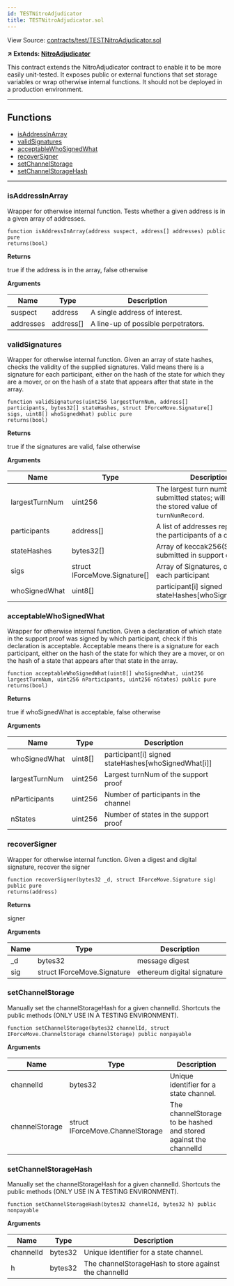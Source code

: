 ```yaml
---
id: TESTNitroAdjudicator
title: TESTNitroAdjudicator.sol
---
```


View Source: [contracts/test/TESTNitroAdjudicator.sol](https://github.com/statechannels/monorepo/tree/master/packages/nitro-protocol/contracts/test/TESTNitroAdjudicator.sol)

**↗ Extends: [NitroAdjudicator](NitroAdjudicator.md)**

This contract extends the NitroAdjudicator contract to enable it to be more easily unit-tested. It exposes public or external functions that set storage variables or wrap otherwise internal functions. It should not be deployed in a production environment.

---

## Functions

- [isAddressInArray](#isaddressinarray)
- [validSignatures](#validsignatures)
- [acceptableWhoSignedWhat](#acceptablewhosignedwhat)
- [recoverSigner](#recoversigner)
- [setChannelStorage](#setchannelstorage)
- [setChannelStorageHash](#setchannelstoragehash)

---

### isAddressInArray

Wrapper for otherwise internal function. Tests whether a given address is in a given array of addresses.

```solidity
function isAddressInArray(address suspect, address[] addresses) public pure
returns(bool)
```

**Returns**

true if the address is in the array, false otherwise

**Arguments**

| Name        | Type           | Description  |
| ------------- |------------- | -----|
| suspect | address | A single address of interest. | 
| addresses | address[] | A line-up of possible perpetrators. | 

### validSignatures

Wrapper for otherwise internal function. Given an array of state hashes, checks the validity of the supplied signatures. Valid means there is a signature for each participant, either on the hash of the state for which they are a mover, or on the hash of a state that appears after that state in the array.

```solidity
function validSignatures(uint256 largestTurnNum, address[] participants, bytes32[] stateHashes, struct IForceMove.Signature[] sigs, uint8[] whoSignedWhat) public pure
returns(bool)
```

**Returns**

true if the signatures are valid, false otherwise

**Arguments**

| Name        | Type           | Description  |
| ------------- |------------- | -----|
| largestTurnNum | uint256 | The largest turn number of the submitted states; will overwrite the stored value of `turnNumRecord`. | 
| participants | address[] | A list of addresses representing the participants of a channel. | 
| stateHashes | bytes32[] | Array of keccak256(State) submitted in support of a state, | 
| sigs | struct IForceMove.Signature[] | Array of Signatures, one for each participant | 
| whoSignedWhat | uint8[] | participant[i] signed stateHashes[whoSignedWhat[i]] | 

### acceptableWhoSignedWhat

Wrapper for otherwise internal function. Given a declaration of which state in the support proof was signed by which participant, check if this declaration is acceptable. Acceptable means there is a signature for each participant, either on the hash of the state for which they are a mover, or on the hash of a state that appears after that state in the array.

```solidity
function acceptableWhoSignedWhat(uint8[] whoSignedWhat, uint256 largestTurnNum, uint256 nParticipants, uint256 nStates) public pure
returns(bool)
```

**Returns**

true if whoSignedWhat is acceptable, false otherwise

**Arguments**

| Name        | Type           | Description  |
| ------------- |------------- | -----|
| whoSignedWhat | uint8[] | participant[i] signed stateHashes[whoSignedWhat[i]] | 
| largestTurnNum | uint256 | Largest turnNum of the support proof | 
| nParticipants | uint256 | Number of participants in the channel | 
| nStates | uint256 | Number of states in the support proof | 

### recoverSigner

Wrapper for otherwise internal function. Given a digest and digital signature, recover the signer

```solidity
function recoverSigner(bytes32 _d, struct IForceMove.Signature sig) public pure
returns(address)
```

**Returns**

signer

**Arguments**

| Name        | Type           | Description  |
| ------------- |------------- | -----|
| _d | bytes32 | message digest | 
| sig | struct IForceMove.Signature | ethereum digital signature | 

### setChannelStorage

Manually set the channelStorageHash for a given channelId.  Shortcuts the public methods (ONLY USE IN A TESTING ENVIRONMENT).

```solidity
function setChannelStorage(bytes32 channelId, struct IForceMove.ChannelStorage channelStorage) public nonpayable
```

**Arguments**

| Name        | Type           | Description  |
| ------------- |------------- | -----|
| channelId | bytes32 | Unique identifier for a state channel. | 
| channelStorage | struct IForceMove.ChannelStorage | The channelStorage to be hashed and stored against the channelId | 

### setChannelStorageHash

Manually set the channelStorageHash for a given channelId.  Shortcuts the public methods (ONLY USE IN A TESTING ENVIRONMENT).

```solidity
function setChannelStorageHash(bytes32 channelId, bytes32 h) public nonpayable
```

**Arguments**

| Name        | Type           | Description  |
| ------------- |------------- | -----|
| channelId | bytes32 | Unique identifier for a state channel. | 
| h | bytes32 | The channelStorageHash to store against the channelId | 

